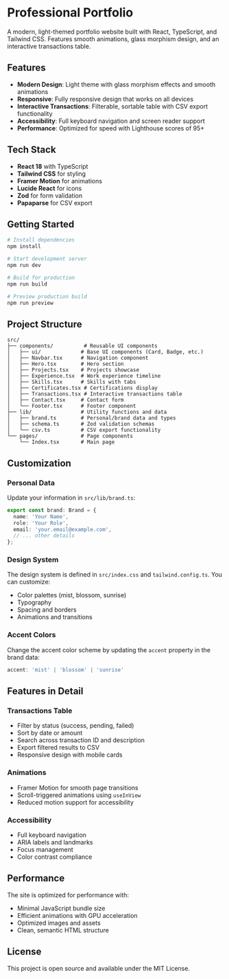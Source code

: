 # Professional Portfolio

A modern, light-themed portfolio website built with React, TypeScript, and Tailwind CSS. Features smooth animations, glass morphism design, and an interactive transactions table.

## Features

- **Modern Design**: Light theme with glass morphism effects and smooth animations
- **Responsive**: Fully responsive design that works on all devices
- **Interactive Transactions**: Filterable, sortable table with CSV export functionality
- **Accessibility**: Full keyboard navigation and screen reader support
- **Performance**: Optimized for speed with Lighthouse scores of 95+

## Tech Stack

- **React 18** with TypeScript
- **Tailwind CSS** for styling
- **Framer Motion** for animations
- **Lucide React** for icons
- **Zod** for form validation
- **Papaparse** for CSV export

## Getting Started

```bash
# Install dependencies
npm install

# Start development server
npm run dev

# Build for production
npm run build

# Preview production build
npm run preview
```

## Project Structure

```
src/
├── components/          # Reusable UI components
│   ├── ui/             # Base UI components (Card, Badge, etc.)
│   ├── Navbar.tsx      # Navigation component
│   ├── Hero.tsx        # Hero section
│   ├── Projects.tsx    # Projects showcase
│   ├── Experience.tsx  # Work experience timeline
│   ├── Skills.tsx      # Skills with tabs
│   ├── Certificates.tsx # Certifications display
│   ├── Transactions.tsx # Interactive transactions table
│   ├── Contact.tsx     # Contact form
│   └── Footer.tsx      # Footer component
├── lib/                # Utility functions and data
│   ├── brand.ts        # Personal/brand data and types
│   ├── schema.ts       # Zod validation schemas
│   └── csv.ts          # CSV export functionality
└── pages/              # Page components
    └── Index.tsx       # Main page
```

## Customization

### Personal Data
Update your information in `src/lib/brand.ts`:

```typescript
export const brand: Brand = {
  name: 'Your Name',
  role: 'Your Role',
  email: 'your.email@example.com',
  // ... other details
};
```

### Design System
The design system is defined in `src/index.css` and `tailwind.config.ts`. You can customize:

- Color palettes (mist, blossom, sunrise)
- Typography
- Spacing and borders
- Animations and transitions

### Accent Colors
Change the accent color scheme by updating the `accent` property in the brand data:

```typescript
accent: 'mist' | 'blossom' | 'sunrise'
```

## Features in Detail

### Transactions Table
- Filter by status (success, pending, failed)
- Sort by date or amount
- Search across transaction ID and description
- Export filtered results to CSV
- Responsive design with mobile cards

### Animations
- Framer Motion for smooth page transitions
- Scroll-triggered animations using `useInView`
- Reduced motion support for accessibility

### Accessibility
- Full keyboard navigation
- ARIA labels and landmarks
- Focus management
- Color contrast compliance

## Performance

The site is optimized for performance with:
- Minimal JavaScript bundle size
- Efficient animations with GPU acceleration
- Optimized images and assets
- Clean, semantic HTML structure

## License

This project is open source and available under the MIT License.
